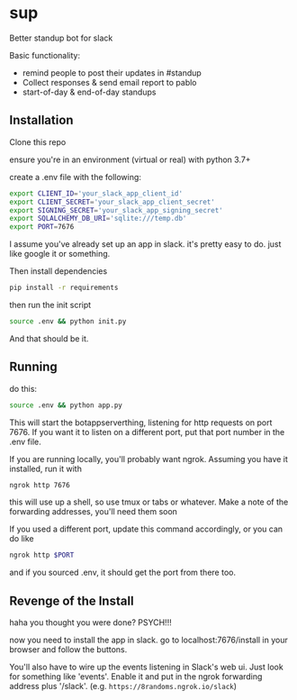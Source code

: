 # sup
Better standup bot for slack

Basic functionality:
- remind people to post their updates in #standup
- Collect responses & send email report to pablo
- start-of-day & end-of-day standups

## Installation

Clone this repo

ensure you're in an environment (virtual or real) with python 3.7+

create a .env file with the following:

```bash
export CLIENT_ID='your_slack_app_client_id'
export CLIENT_SECRET='your_slack_app_client_secret'
export SIGNING_SECRET='your_slack_app_signing_secret'
export SQLALCHEMY_DB_URI='sqlite:///temp.db'
export PORT=7676
```

I assume you've already set up an app in slack. it's pretty easy to do. just
like google it or something.

Then install dependencies

```bash
pip install -r requirements
```

then run the init script

```bash
source .env && python init.py
```

And that should be it.

## Running

do this:

```bash
source .env && python app.py
```

This will start the botappserverthing, listening for http requests on port
7676. If you want it to listen on a different port, put that port number in the
.env file.

If you are running locally, you'll probably want ngrok. Assuming you have it
installed, run it with

```bash
ngrok http 7676
```

this will use up a shell, so use tmux or tabs or whatever.  Make a note of the
forwarding addresses, you'll need them soon

If you used a different port, update this command accordingly, or you can
do like

```bash
ngrok http $PORT
```

and if you sourced .env, it should get the port from there too.

## Revenge of the Install

haha you thought you were done? PSYCH!!!

now you need to install the app in slack.  go to localhost:7676/install in your
browser and follow the buttons.

You'll also have to wire up the events listening in Slack's web ui. Just look
for something like 'events'. Enable it and put in the ngrok forwarding address
plus '/slack'. (e.g. `https://8randoms.ngrok.io/slack`)
